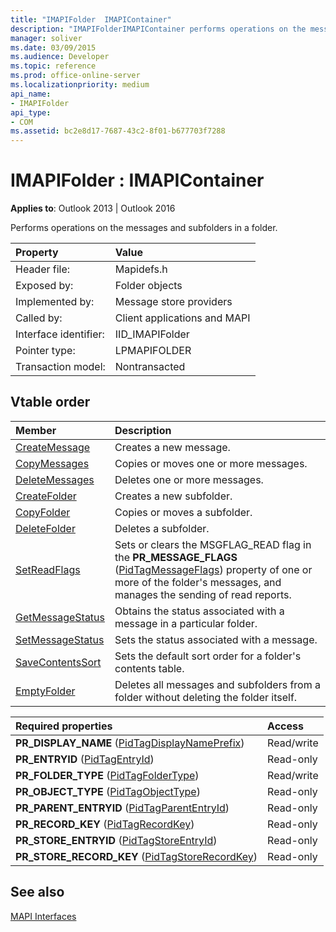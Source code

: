 ```yaml
---
title: "IMAPIFolder  IMAPIContainer"
description: "IMAPIFolderIMAPIContainer performs operations on the messages and subfolders in a folder. This article describes the related properties and members."
manager: soliver
ms.date: 03/09/2015
ms.audience: Developer
ms.topic: reference
ms.prod: office-online-server
ms.localizationpriority: medium
api_name:
- IMAPIFolder
api_type:
- COM
ms.assetid: bc2e8d17-7687-43c2-8f01-b677703f7288
---
```


# IMAPIFolder : IMAPIContainer

  
  
**Applies to**: Outlook 2013 | Outlook 2016 
  
Performs operations on the messages and subfolders in a folder.
  
|Property |Value |
|:-----|:-----|
|Header file:  <br/> |Mapidefs.h  <br/> |
|Exposed by:  <br/> |Folder objects  <br/> |
|Implemented by:  <br/> |Message store providers  <br/> |
|Called by:  <br/> |Client applications and MAPI  <br/> |
|Interface identifier:  <br/> |IID_IMAPIFolder  <br/> |
|Pointer type:  <br/> |LPMAPIFOLDER  <br/> |
|Transaction model:  <br/> |Nontransacted  <br/> |
   
## Vtable order

|Member |Description |
|:-----|:-----|
|[CreateMessage](imapifolder-createmessage.md) <br/> |Creates a new message. |
|[CopyMessages](imapifolder-copymessages.md) <br/> |Copies or moves one or more messages. |
|[DeleteMessages](imapifolder-deletemessages.md) <br/> |Deletes one or more messages. |
|[CreateFolder](imapifolder-createfolder.md) <br/> |Creates a new subfolder. |
|[CopyFolder](imapifolder-copyfolder.md) <br/> |Copies or moves a subfolder. |
|[DeleteFolder](imapifolder-deletefolder.md) <br/> |Deletes a subfolder. |
|[SetReadFlags](imapifolder-setreadflags.md) <br/> |Sets or clears the MSGFLAG_READ flag in the **PR_MESSAGE_FLAGS** ([PidTagMessageFlags](pidtagmessageflags-canonical-property.md)) property of one or more of the folder's messages, and manages the sending of read reports. |
|[GetMessageStatus](imapifolder-getmessagestatus.md) <br/> |Obtains the status associated with a message in a particular folder. |
|[SetMessageStatus](imapifolder-setmessagestatus.md) <br/> |Sets the status associated with a message. |
|[SaveContentsSort](imapifolder-savecontentssort.md) <br/> |Sets the default sort order for a folder's contents table. |
|[EmptyFolder](imapifolder-emptyfolder.md) <br/> |Deletes all messages and subfolders from a folder without deleting the folder itself. |
   
|**Required properties**|**Access**|
|:-----|:-----|
|**PR_DISPLAY_NAME** ([PidTagDisplayNamePrefix](pidtagdisplaynameprefix-canonical-property.md))  <br/> |Read/write  <br/> |
|**PR_ENTRYID** ([PidTagEntryId](pidtagentryid-canonical-property.md))  <br/> |Read-only  <br/> |
|**PR_FOLDER_TYPE** ([PidTagFolderType](pidtagfoldertype-canonical-property.md))  <br/> |Read/write  <br/> |
|**PR_OBJECT_TYPE** ([PidTagObjectType](pidtagobjecttype-canonical-property.md))  <br/> |Read-only  <br/> |
|**PR_PARENT_ENTRYID** ([PidTagParentEntryId](pidtagparententryid-canonical-property.md))  <br/> |Read-only  <br/> |
|**PR_RECORD_KEY** ([PidTagRecordKey](pidtagrecordkey-canonical-property.md))  <br/> |Read-only  <br/> |
|**PR_STORE_ENTRYID** ([PidTagStoreEntryId](pidtagstoreentryid-canonical-property.md))  <br/> |Read-only  <br/> |
|**PR_STORE_RECORD_KEY** ([PidTagStoreRecordKey](pidtagstorerecordkey-canonical-property.md))  <br/> |Read-only  <br/> |
   
## See also



[MAPI Interfaces](mapi-interfaces.md)

